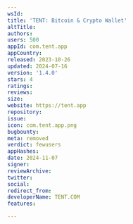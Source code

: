 ```yaml
---
wsId: 
title: 'TENT: Bitcoin & Crypto Wallet'
altTitle: 
authors: 
users: 500
appId: com.tent.app
appCountry: 
released: 2023-10-26
updated: 2024-07-16
version: '1.4.0'
stars: 4
ratings: 
reviews: 
size: 
website: https://tent.app
repository: 
issue: 
icon: com.tent.app.png
bugbounty: 
meta: removed
verdict: fewusers
appHashes: 
date: 2024-11-07
signer: 
reviewArchive: 
twitter: 
social: 
redirect_from: 
developerName: TENT.COM
features: 

---
```


